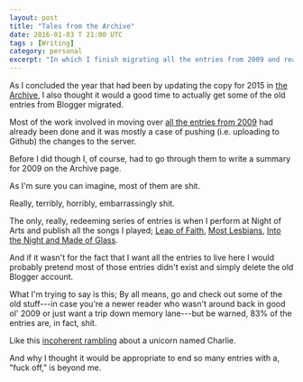```yaml
---
layout: post
title: "Tales from the Archive"
date: 2016-01-03 T 21:00 UTC
tags : [Writing]
category: personal
excerpt: "In which I finish migrating all the entries from 2009 and realise how shit most of them are."
---
```

As I concluded the year that had been by updating the copy for 2015 in [the Archive][archive], I also thought it would a good time to actually get some of the old entries from Blogger migrated.

Most of the work involved in moving over [all the entries from 2009][2009] had already been done and it was mostly a case of pushing (i.e. uploading to Github) the changes to the server.

Before I did though I, of course, had to go through them to write a summary for 2009 on the Archive page.

As I'm sure you can imagine, most of them are shit.

Really, terribly, horribly, embarrassingly shit.

<p data-pullquote="Like the incoherent rambling about a unicorn named Charlie."></p>

The only, really, redeeming series of entries is when I perform at Night of Arts and publish all the songs I played; [Leap of Faith][part-1], [Most Lesbians][part-2], [Into the Night and Made of Glass][part-4].

And if it wasn't for the fact that I want all the entries to live here I would probably pretend most of those entries didn't exist and simply delete the old Blogger account.

What I'm trying to say is this; By all means, go and check out some of the old stuff---in case you're a newer reader who wasn't around back in good ol' 2009 or just want a trip down memory lane---but be warned, 83% of the entries are, in fact, shit.

Like this [incoherent rambling][charlie] about a unicorn named Charlie.

And why I thought it would be appropriate to end so many entries with a, "fuck off," is beyond me.

[archive]: /archive
[2009]: /archive/2009

[part-1]: /blog/part-i-leap-of-faith
[part-2]: /blog/part-ii-most-lesbians
[part-4]: /blog/part-iii-and-iv-into-the-night-and-made-of-glass
[charlie]: /blog/fucking-with-blue-teeth